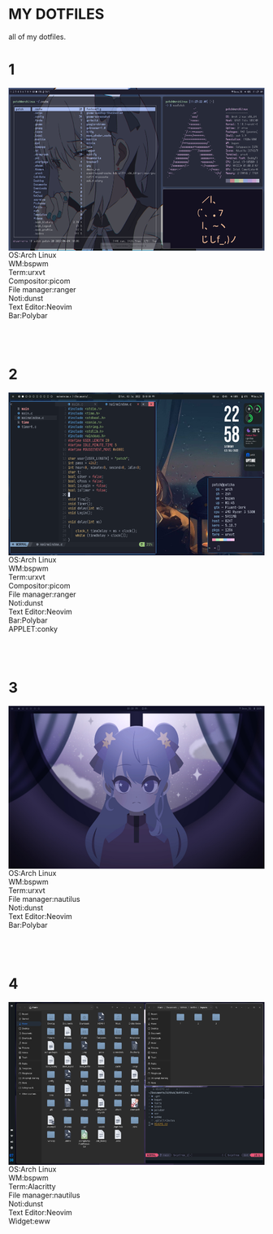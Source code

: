 # MY DOTFILES
all of my dotfiles.

# 1
<img src="scr/1.png"  alt="1" width = 600px height = 320px align="left"><br><br>
<div margin-right="10px">
OS:Arch Linux<br>
WM:bspwm<br>
Term:urxvt<br>
Compositor:picom<br>
File manager:ranger<br>
Noti:dunst<br>
Text Editor:Neovim<br>
Bar:Polybar<br>
</div>
<br><br><br>

# 2
<img src="scr/2.png"  alt="1" width = 600px height = 320px align="left"><br><br>
<div>
    OS:Arch Linux<br>
    WM:bspwm<br>
    Term:urxvt<br>
    Compositor:picom<br>
    File manager:ranger<br>
    Noti:dunst<br>
    Text Editor:Neovim<br>
    Bar:Polybar<br>
    APPLET:conky<br>
</div>
<br><br><br>

# 3
<img src="scr/3.png"  alt="1" width = 600px height = 320px align="left"><br><br>
<div>
    OS:Arch Linux<br>
    WM:bspwm<br>
    Term:urxvt<br>
    File manager:nautilus<br>
    Noti:dunst<br>
    Text Editor:Neovim<br>
    Bar:Polybar<br>
</div>
<br><br><br>

# 4
<img src="scr/4.png"  alt="1" width = 600px height = 320px align="left"><br><br>
<div>
    OS:Arch Linux<br>
    WM:bspwm<br>
    Term:Alacritty<br>
    File manager:nautilus<br>
    Noti:dunst<br>
    Text Editor:Neovim<br>
    Widget:eww<br>
</div>
